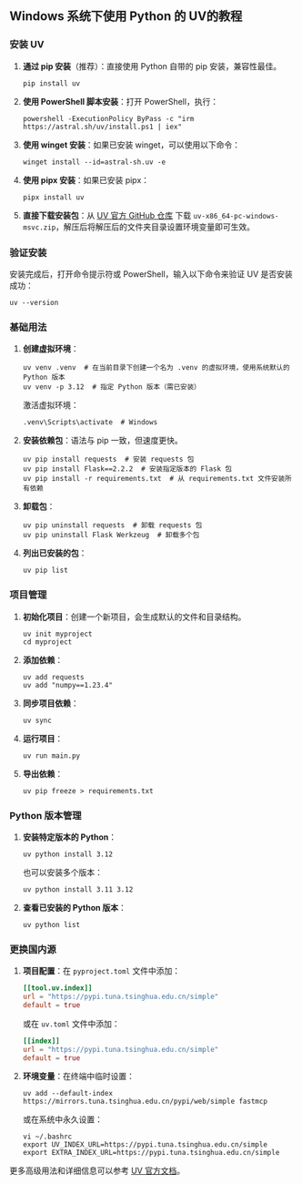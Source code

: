 ## Windows 系统下使用 Python 的 UV的教程

### 安装 UV

1. **通过 pip 安装**（推荐）：直接使用 Python 自带的 pip 安装，兼容性最佳。
   
   ```
   pip install uv
   ```
   

2. **使用 PowerShell 脚本安装**：打开 PowerShell，执行：
   
   ```
   powershell -ExecutionPolicy ByPass -c "irm https://astral.sh/uv/install.ps1 | iex"
   ```
   

3. **使用 winget 安装**：如果已安装 winget，可以使用以下命令：
   
   ```
   winget install --id=astral-sh.uv -e
   ```
   

4. **使用 pipx 安装**：如果已安装 pipx：
   
   ```
   pipx install uv
   ```
   

5. **直接下载安装包**：从 [UV 官方 GitHub 仓库](https://github.com/astral-sh/uv) 下载 `uv-x86_64-pc-windows-msvc.zip`，解压后将解压后的文件夹目录设置环境变量即可生效。


### 验证安装

安装完成后，打开命令提示符或 PowerShell，输入以下命令来验证 UV 是否安装成功：

```
uv --version
```


### 基础用法

1. **创建虚拟环境**：
   
   ```
   uv venv .venv  # 在当前目录下创建一个名为 .venv 的虚拟环境，使用系统默认的 Python 版本
   uv venv -p 3.12  # 指定 Python 版本（需已安装）
   ```
   
   
   激活虚拟环境：
   
   ```
   .venv\Scripts\activate  # Windows
   ```
   

2. **安装依赖包**：语法与 pip 一致，但速度更快。
   
   ```
   uv pip install requests  # 安装 requests 包
   uv pip install Flask==2.2.2  # 安装指定版本的 Flask 包
   uv pip install -r requirements.txt  # 从 requirements.txt 文件安装所有依赖
   ```
   

3. **卸载包**：
   
   ```
   uv pip uninstall requests  # 卸载 requests 包
   uv pip uninstall Flask Werkzeug  # 卸载多个包
   ```
   

4. **列出已安装的包**：
   
   ```
   uv pip list
   ```
   

### 项目管理

1. **初始化项目**：创建一个新项目，会生成默认的文件和目录结构。
   
   ```
   uv init myproject
   cd myproject
   ```
   

2. **添加依赖**：
   
   ```
   uv add requests
   uv add "numpy==1.23.4"
   ```
   

3. **同步项目依赖**：
   
   ```
   uv sync
   ```
   

4. **运行项目**：
   
   ```
   uv run main.py
   ```
   

5. **导出依赖**：
   
   ```
   uv pip freeze > requirements.txt
   ```
   

### Python 版本管理

1. **安装特定版本的 Python**：
   
   ```
   uv python install 3.12
   ```
   
   
   也可以安装多个版本：
   
   ```
   uv python install 3.11 3.12
   ```
   

2. **查看已安装的 Python 版本**：
   
   ```
   uv python list
   ```
   

### 更换国内源

1. **项目配置**：在 `pyproject.toml` 文件中添加：
   
   ```toml
   [[tool.uv.index]]
   url = "https://pypi.tuna.tsinghua.edu.cn/simple"
   default = true
   ```
   
   
   或在 `uv.toml` 文件中添加：
   
   ```toml
   [[index]]
   url = "https://pypi.tuna.tsinghua.edu.cn/simple"
   default = true
   ```
   

2. **环境变量**：在终端中临时设置：
   
   ```
   uv add --default-index https://mirrors.tuna.tsinghua.edu.cn/pypi/web/simple fastmcp
   ```
   
   
   或在系统中永久设置：
   
   ```
   vi ~/.bashrc
   export UV_INDEX_URL=https://pypi.tuna.tsinghua.edu.cn/simple
   export EXTRA_INDEX_URL=https://pypi.tuna.tsinghua.edu.cn/simple
   ```
   

更多高级用法和详细信息可以参考 [UV 官方文档](https://docs.astral.sh/uv/)。
